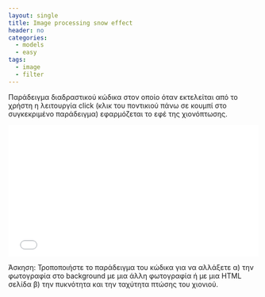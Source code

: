 ```yaml
---
layout: single
title: Image processing snow effect
header: no
categories:
  - models
  - easy
tags:
  - image
  - filter
---
```


Παράδειγμα διαδραστικού κώδικα στον οποίο όταν εκτελείται από το χρήστη η λειτουργία click (κλικ του ποντικιού πάνω σε κουμπί στο συγκεκριμένο παράδειγμα) εφαρμόζεται το εφέ της χιονόπτωσης.

<iframe height='265' scrolling='no' title='HCI Example 1' src='//codepen.io/antonis-giannios/embed/pQVpoV/?height=265&theme-id=0&default-tab=js,result' frameborder='no' allowtransparency='true' allowfullscreen='true' style='width: 100%;'>See the Pen <a href='https://codepen.io/antonis-giannios/pen/pQVpoV/'>HCI Example 1</a> by Antonis Giannios (p13gian1) (<a href='https://codepen.io/antonis-giannios'>@antonis-giannios</a>) on <a href='https://codepen.io'>CodePen</a>.</iframe>

Άσκηση: Τροποποιήστε το παράδειγμα του κώδικα για να αλλάξετε α) την φωτογραφία στο background με μια άλλη φωτογραφία ή με μια HTML σελίδα β) την πυκνότητα και την ταχύτητα πτώσης του χιονιού.  
